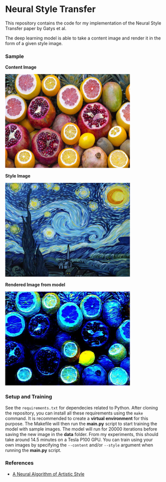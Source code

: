 # Neural Style Transfer

This repository contains the code for my implementation of the Neural Style Transfer paper by Gatys et al.

The deep learning model is able to take a content image and render it in the form of a given style image.

### Sample

**Content Image**

<img src="data/content_sample.jpg" width="400" height="300"/>

**Style Image**

<img src="data/style_sample.jpg" width="400" height="300"/>

**Rendered Image from model**

<img src="data/out_img.jpg" width="400" height="300"/>

### Setup and Training

See the `requirements.txt` for dependecies related to Python. After cloning the repository, you can install all these requirements using the `make` command. It is recommended to create a **virtual environment** for this purpose.
The Makefile will then run the **main.py** script to start training the model with sample images.
The model will run for 20000 iterations before saving the new image in the **data** folder. From my experiments, this should take around 14.5 minutes on a Tesla P100 GPU.
You can train using your own images by specifying the `--content` and/or `--style` argument when running the **main.py** script.

### References

- [A Neural Algorithm of Artistic Style](https://arxiv.org/abs/1508.06576)
